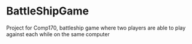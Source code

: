 # BattleShipGame
Project for Comp170, battleship game where two players are able to play against each while on the same computer
